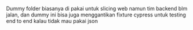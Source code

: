 Dummy folder biasanya di pakai untuk slicing web namun tim backend blm jalan, dan dummy ini bisa juga menggantikan fixture cypress untuk testing end to end kalau tidak mau pakai json 